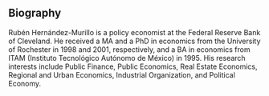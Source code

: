 ## Biography

Rubén Hernández-Murillo is a policy economist at the Federal Reserve Bank of Cleveland. He received a MA and a PhD in economics from the University of Rochester in 1998 and 2001, respectively, and a BA in economics from ITAM (Instituto Tecnológico Autónomo de México) in 1995. 
His research interests include Public Finance, Public Economics, Real Estate Economics, Regional and Urban Economics, Industrial Organization, and Political Economy.
